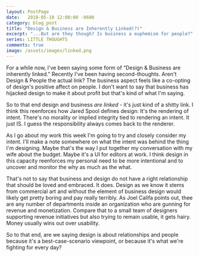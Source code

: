 ```yaml
---
layout: PostPage
date:   2018-05-10 12:00:00 -0600
category: blog_post
title: "Design & Business are Inherently Linked(?)"
excerpt: "...But are they though? Is business a euphemism for people?"
series: LITTLE THOUGHTS
comments: true
image: /assets/images/linked.png
---
```


For a while now, I’ve been saying some form of “Design & Business are inherently linked.” Recently I've been having second-thoughts. Aren't Design & People the actual link? The business aspect feels like a co-opting of design's positive affect on people. I don't want to say that business has hijacked design to make it about profit but that's kind of what I'm saying.

So to that end design and business _are linked_ - it's just kind of a shitty link. I think this reenforces how Jared Spool defines design: It's the rendering of intent. There's no morality or implied integrity tied to rendering an intent. It just IS. I guess the responsibility always comes back to the renderer.

As I go about my work this week I'm going to try and closely consider my intent. I'll make a note somewhere on what the intent was behind the thing I'm designing. Maybe that's the way I put together my conversation with my wife about the budget. Maybe it's a UI for editors at work. I think design in this capacity reenforces my personal need to be more intentional and to uncover and monitor the why as much as the what.

That's not to say that business and design do not have a right relationship that should be loved and embraced. It does. Design as we know it stems from commercial art and without the element of business design would likely get pretty boring and pay really terribly. As Joel Califa points out, thee are any number of departments inside an organization who are gunning for revenue and monetization. Compare that to a small team of designers supporting revenue initiatives but also trying to remain usable, it gets hairy. Money usually wins out over usability.

So to that end, are we saying design is about relationships and people because it's a best-case-scenario viewpoint, or because it's what we're fighting for every day?

